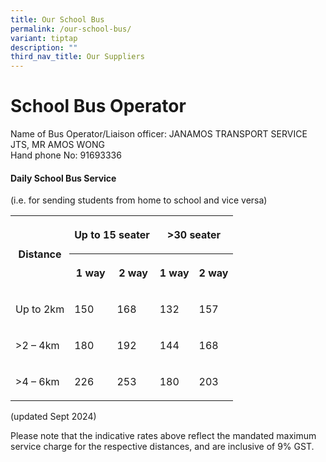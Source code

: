 ```yaml
---
title: Our School Bus
permalink: /our-school-bus/
variant: tiptap
description: ""
third_nav_title: Our Suppliers
---
```

<h1>School Bus Operator</h1>
<p></p>
<p>Name of Bus Operator/Liaison officer: JANAMOS TRANSPORT SERVICE JTS, MR
AMOS WONG
<br>Hand phone No: 91693336</p>
<p></p>
<h4>Daily School Bus Service&nbsp;</h4>
<p>(i.e. for sending students from home to school and vice versa)</p>
<table style="minWidth: 125px">
<colgroup>
<col>
<col>
<col>
<col>
<col>
</colgroup>
<tbody>
<tr>
<th rowspan="2" colspan="1">
<p><strong>Distance</strong>
</p>
</th>
<th rowspan="1" colspan="2">
<p><strong>Up to 15 seater</strong>
</p>
</th>
<th rowspan="1" colspan="2">
<p><strong>&gt;30 seater</strong>
</p>
</th>
</tr>
<tr>
<th rowspan="1" colspan="1">
<p><strong>1 way</strong>
</p>
</th>
<th rowspan="1" colspan="1">
<p><strong>2 way</strong>
</p>
</th>
<th rowspan="1" colspan="1">
<p><strong>1 way</strong>
</p>
</th>
<th rowspan="1" colspan="1">
<p><strong>2 way</strong>
</p>
</th>
</tr>
<tr>
<td rowspan="1" colspan="1">
<p>Up to 2km</p>
</td>
<td rowspan="1" colspan="1">
<p>150</p>
</td>
<td rowspan="1" colspan="1">
<p>168</p>
</td>
<td rowspan="1" colspan="1">
<p>132</p>
</td>
<td rowspan="1" colspan="1">
<p>157</p>
</td>
</tr>
<tr>
<td rowspan="1" colspan="1">
<p>&gt;2 – 4km</p>
</td>
<td rowspan="1" colspan="1">
<p>180</p>
</td>
<td rowspan="1" colspan="1">
<p>192</p>
</td>
<td rowspan="1" colspan="1">
<p>144</p>
</td>
<td rowspan="1" colspan="1">
<p>168</p>
</td>
</tr>
<tr>
<td rowspan="1" colspan="1">
<p>&gt;4 – 6km</p>
</td>
<td rowspan="1" colspan="1">
<p>226</p>
</td>
<td rowspan="1" colspan="1">
<p>253</p>
</td>
<td rowspan="1" colspan="1">
<p>180</p>
</td>
<td rowspan="1" colspan="1">
<p>203</p>
</td>
</tr>
</tbody>
</table>
<p>(updated Sept 2024)</p>
<p></p>
<p>Please note that the indicative rates above reflect the mandated maximum
service charge for the respective distances, and are inclusive of 9% GST.</p>